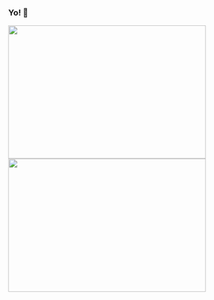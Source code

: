 ### Yo! 👋

<!--
**AndresRicci93/AndresRicci93** is a ✨ _special_ ✨ repository because its `README.md` (this file) appears on your GitHub profile.

Here are some ideas to get you started:

- 🔭 I’m currently working on ...
- 🌱 I’m currently learning ...
- 👯 I’m looking to collaborate on ...
- 🤔 I’m looking for help with ...
- 💬 Ask me about ...
- 📫 How to reach me: ...
- 😄 Pronouns: ...
- ⚡ Fun fact: ...
-->
 <img height="270px" width="400px" src="https://github-readme-stats.vercel.app/api?username=andresricci93&count_private=true" />
 <img height="270px" width="400px" src="https://github-readme-stats.vercel.app/api/top-langs/?username=andresricci93&layout=compact" />

